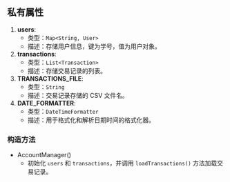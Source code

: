 ## 私有属性

1. **users**:
   - 类型：`Map<String, User>`
   - 描述：存储用户信息，键为学号，值为用户对象。
2. **transactions**:
   - 类型：`List<Transaction>`
   - 描述：存储交易记录的列表。
3. **TRANSACTIONS_FILE**:
   - 类型：`String`
   - 描述：交易记录存储的 CSV 文件名。
4. **DATE_FORMATTER**:
   - 类型：`DateTimeFormatter`
   - 描述：用于格式化和解析日期时间的格式化器。

### 构造方法

- AccountManager()
  - 初始化 `users` 和 `transactions`，并调用 `loadTransactions()` 方法加载交易记录。